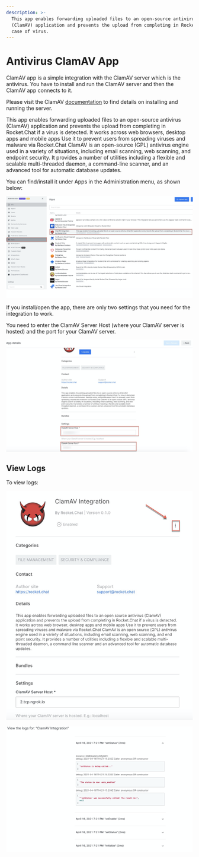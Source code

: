 ```yaml
---
description: >-
  This app enables forwarding uploaded files to an open-source antivirus
  (ClamAV) application and prevents the upload from completing in Rocket.Chat in
  case of virus.
---
```


# Antivirus ClamAV App

ClamAV app is a simple integration with the ClamAV server which is the antivirus. You have to install and run the ClamAV server and then the ClamAV app connects to it.

Please visit the ClamAV [documentation](https://www.clamav.net/documents/clam-antivirus-user-manual) to find details on installing and running the server.

This app enables forwarding uploaded files to an open-source antivirus (ClamAV) application and prevents the upload from completing in Rocket.Chat if a virus is detected. It works across web browsers, desktop apps and mobile apps Use it to prevent users from spreading viruses and malware via Rocket.Chat ClamAV is an open-source (GPL) antivirus engine used in a variety of situations, including email scanning, web scanning, and endpoint security. It provides a number of utilities including a flexible and scalable multi-threaded daemon, a command-line scanner, and an advanced tool for automatic database updates.

You can find/install it under Apps in the Administration menu, as shown below:

![](<../../../.gitbook/assets/image (391).png>)

If you install/open the app, there are only two settings that you need for the integration to work.

You need to enter the ClamAV Server Host (where your ClamAV server is hosted) and the port for your ClamAV server.

![](<../../../.gitbook/assets/image (344) (1).png>)

## **View Logs**

To view logs:

![](<../../../.gitbook/assets/image (392) (1) (1) (1).png>)

![](<../../../.gitbook/assets/image (409) (1).png>)
